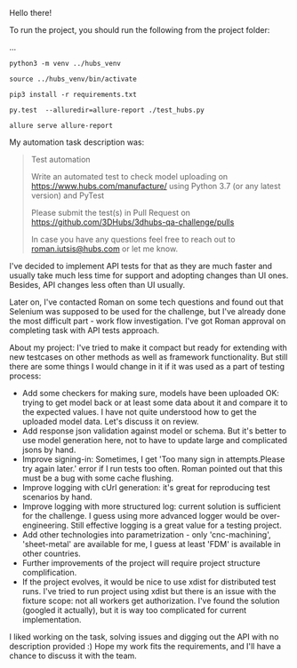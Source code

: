 Hello there!

To run the project, you should run the following from the project folder:

...

    python3 -m venv ../hubs_venv
    
    source ../hubs_venv/bin/activate

    pip3 install -r requirements.txt

    py.test  --alluredir=allure-report ./test_hubs.py 
    
    allure serve allure-report



My automation task description was:
> Test automation
> 
> Write an automated test to check model uploading on https://www.hubs.com/manufacture/ using Python 3.7 (or any latest version) and PyTest
>
>Please submit the test(s) in Pull Request on https://github.com/3DHubs/3dhubs-qa-challenge/pulls
> 
> In case you have any questions feel free to reach out to roman.iutsis@hubs.com or let me know.

I've decided to implement API tests for that as they are much faster and usually take much less time for support and adopting changes than UI ones. Besides, API changes less often than UI usually.

Later on, I've contacted Roman on some tech questions and found out that Selenium was supposed to be used for the challenge, but I've already done the most difficult part - work flow investigation. 
I've got Roman approval on completing task with API tests approach.

About my project:
I've tried to make it compact but ready for extending with new testcases on other methods as well as framework functionality.
But still there are some things I would change in it if it was used as a part of testing process:

* Add some checkers for making sure, models have been uploaded OK: trying to get model back or at least some data about it and compare it to the expected values. I have not quite understood how to get the uploaded model data. Let's discuss it on review.
* Add response json validation against model or schema. But it's better to use model generation here, not to have to update large and complicated jsons by hand.
* Improve signing-in: Sometimes, I get 'Too many sign in attempts.Please try again later.' error if I run tests too often. Roman pointed out that this must be a bug with some cache flushing.
* Improve logging with cUrl generation: it's great for reproducing test scenarios by hand.
* Improve logging with more structured log: current solution is sufficient for the challenge. I guess using more advanced logger would be over-engineering. Still effective logging is a great value for a testing project.
* Add other technologies into parametrization - only 'cnc-machining', 'sheet-metal' are available for me, I guess at least 'FDM' is available in other countries.
* Further improvements of the project will require project structure complification.
* If the project evolves, it would be nice to use xdist for distributed test runs. I've tried to run project using xdist but there is an issue with the fixture scope: not all workers get authorization. I've found the solution (googled it actually), but it is way too complicated for current implementation.

I liked working on the task, solving issues and digging out the API with no description provided :)
Hope my work fits the requirements, and I'll have a chance to discuss it with the team. 
